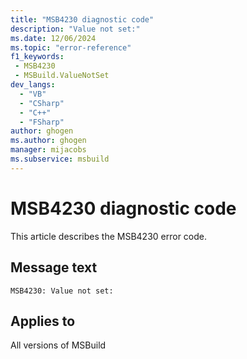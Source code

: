```yaml
---
title: "MSB4230 diagnostic code"
description: "Value not set:"
ms.date: 12/06/2024
ms.topic: "error-reference"
f1_keywords:
 - MSB4230
 - MSBuild.ValueNotSet
dev_langs:
  - "VB"
  - "CSharp"
  - "C++"
  - "FSharp"
author: ghogen
ms.author: ghogen
manager: mijacobs
ms.subservice: msbuild
---
```


# MSB4230 diagnostic code

<!-- :::ErrorDefinitionDescription::: -->
<!-- :::editable-content name="introDescription"::: -->
This article describes the MSB4230 error code.
<!-- :::editable-content-end::: -->

## Message text

```output
MSB4230: Value not set:
```

<!-- :::editable-content name="postOutputDescription"::: -->
<!--
{StrBegin="MSB4230: "}
-->
<!-- :::editable-content-end::: -->
<!-- :::ErrorDefinitionDescription-end::: -->

## Applies to

All versions of MSBuild
